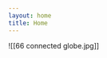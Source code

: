 ```yaml
---
layout: home
title: Home
---
```


![[66 connected globe.jpg]]

<div class="notes-entry-container note">
    <div class="content post-content">

<center><i></i></center>
</div>
</div>